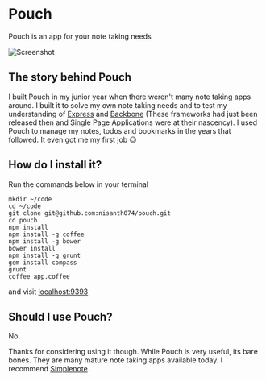 # Pouch
Pouch is an app for your note taking needs

![Screenshot](http://i.imgur.com/G5SRLdf.png)

## The story behind Pouch

I built Pouch in my junior year when there weren't many note taking apps around. I built it to solve my own note taking needs and to test my understanding of [Express](http://expressjs.com/) and [Backbone](http://backbonejs.org/) (These frameworks had just been released then and Single Page Applications were at their nascency). I used Pouch to manage my notes, todos and bookmarks in the years that followed. It even got me my first job 😉

## How do I install it?

Run the commands below in your terminal

```
mkdir ~/code
cd ~/code
git clone git@github.com:nisanth074/pouch.git
cd pouch
npm install
npm install -g coffee
npm install -g bower
bower install
npm install -g grunt
gem install compass
grunt
coffee app.coffee
```

and visit [localhost:9393](http://localhost:9393/)

## Should I use Pouch?

No.

Thanks for considering using it though. While Pouch is very useful, its bare bones. They are many mature note taking apps available today. I recommend [Simplenote](https://simplenote.com).
